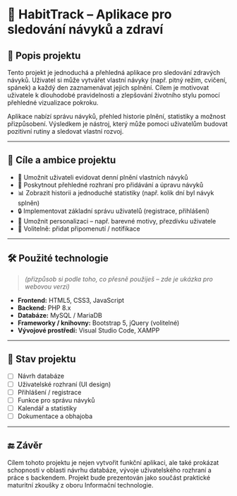 # 🧠 HabitTrack – Aplikace pro sledování návyků a zdraví

## 📌 Popis projektu

Tento projekt je jednoduchá a přehledná aplikace pro sledování zdravých návyků. Uživatel si může vytvářet vlastní návyky (např. pitný režim, cvičení, spánek) a každý den zaznamenávat jejich splnění. Cílem je motivovat uživatele k dlouhodobé pravidelnosti a zlepšování životního stylu pomocí přehledné vizualizace pokroku.

Aplikace nabízí správu návyků, přehled historie plnění, statistiky a možnost přizpůsobení. Výsledkem je nástroj, který může pomoci uživatelům budovat pozitivní rutiny a sledovat vlastní rozvoj.

---

## 🎯 Cíle a ambice projektu

- 📅 Umožnit uživateli evidovat denní plnění vlastních návyků
- 🧾 Poskytnout přehledné rozhraní pro přidávání a úpravu návyků
- 📊 Zobrazit historii a jednoduché statistiky (např. kolik dní byl návyk splněn)
- 🔒 Implementovat základní správu uživatelů (registrace, přihlášení)
- 🎨 Umožnit personalizaci – např. barevné motivy, přezdívku uživatele
- 🔔 Volitelně: přidat připomenutí / notifikace

---

## 🛠️ Použité technologie

> *(přizpůsob si podle toho, co přesně použiješ – zde je ukázka pro webovou verzi)*

- **Frontend:** HTML5, CSS3, JavaScript
- **Backend:** PHP 8.x
- **Databáze:** MySQL / MariaDB
- **Frameworky / knihovny:** Bootstrap 5, jQuery (volitelné)
- **Vývojové prostředí:** Visual Studio Code, XAMPP

---

## 📎 Stav projektu

- [ ] Návrh databáze
- [ ] Uživatelské rozhraní (UI design)
- [ ] Přihlášení / registrace
- [ ] Funkce pro správu návyků
- [ ] Kalendář a statistiky
- [ ] Dokumentace a obhajoba

---

## 🔚 Závěr

Cílem tohoto projektu je nejen vytvořit funkční aplikaci, ale také prokázat schopnosti v oblasti návrhu databáze, vývoje uživatelského rozhraní a práce s backendem. Projekt bude prezentován jako součást praktické maturitní zkoušky z oboru Informační technologie.


